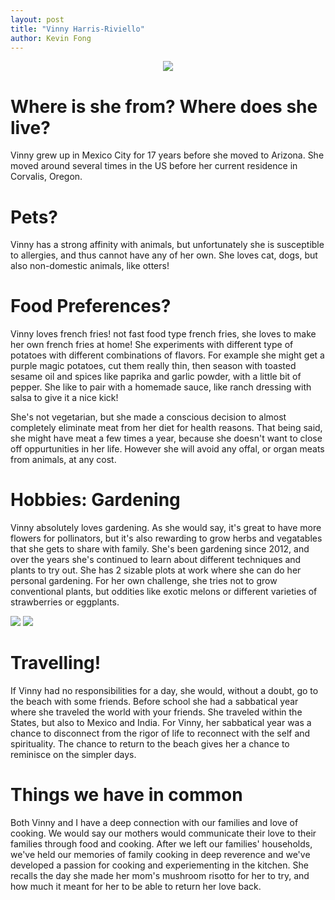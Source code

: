 ```yaml
---
layout: post
title: "Vinny Harris-Riviello"
author: Kevin Fong
---
```


<center>

<img src = '{{ "/images/vinny.JPG" | relative_url }}'>   

</center>

# Where is she from? Where does she live?

Vinny grew up in Mexico City for 17 years before she moved to Arizona. She moved around several times in the US before her current residence in Corvalis, Oregon.

# Pets?

Vinny has a strong affinity with animals, but unfortunately she is susceptible to allergies, and thus cannot have any of her own. She loves cat, dogs, but also non-domestic animals, like otters!

# Food Preferences?

Vinny loves french fries! not fast food type french fries, she loves to make her own french fries at home! She experiments with different type of potatoes with different combinations of flavors.  For example she might get a purple magic potatoes, cut them really thin, then season with toasted sesame oil and spices like paprika and garlic powder, with a little bit of pepper. She like to pair with a homemade sauce, like ranch dressing with salsa to give it a nice kick!

She's not vegetarian, but she made a conscious decision to almost completely eliminate meat from her diet for health reasons. That being said, she might have meat a few times a year, because she doesn't want to close off oppurtunities in her life. However she will avoid any offal, or organ meats from animals, at any cost.

# Hobbies: Gardening

Vinny absolutely loves gardening. As she would say, it's great to have more flowers for pollinators, but it's also rewarding to grow herbs and vegatables that she gets to share with family. She's been gardening since 2012, and over the years she's continued to learn about different techniques and plants to try out. She has 2 sizable plots at work where she can do her personal gardening.  For her own challenge, she tries not to grow conventional plants, but oddities like exotic melons or different varieties of strawberries or eggplants. 

<img src = '{{ "/images/IMG-9011.JPG" | relative_url }}'>  
<img src = '{{ "/images/eggplant.JPG" | relative_url }}'> 

# Travelling!

If Vinny had no responsibilities for a day, she would, without a doubt, go to the beach with some friends. Before school she had a sabbatical year where she traveled the world with your friends. She traveled within the States, but also to Mexico and India. For Vinny, her sabbatical year was a chance to disconnect from the rigor of life to reconnect with the self and spirituality. The chance to return to the beach gives her a chance to reminisce on the simpler days.

# Things we have in common

Both Vinny and I have a deep connection with our families and love of cooking. We would say our mothers would communicate their love to their families through food and cooking. After we left our families' households, we've held our memories of family cooking in deep reverence and we've developed a passion for cooking and experiementing in the kitchen. She recalls the day she made her mom's mushroom risotto for her to try, and how much it meant for her to be able to return her love back.
